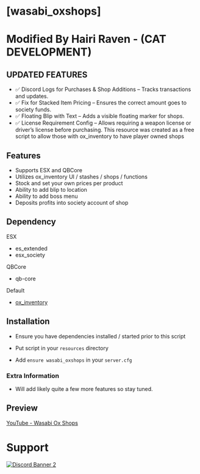 # [wasabi_oxshops]
# Modified By Hairi Raven - (CAT DEVELOPMENT)

## UPDATED FEATURES 
* ✅  Discord Logs for Purchases & Shop Additions – Tracks transactions and updates.
* ✅  Fix for Stacked Item Pricing – Ensures the correct amount goes to society funds.
* ✅  Floating Blip with Text – Adds a visible floating marker for shops.
* ✅  License Requirement Config – Allows requiring a weapon license or driver’s license before purchasing.
This resource was created as a free script to allow those with ox_inventory to have player owned shops

## Features
- Supports ESX and QBCore
- Utilizes ox_inventory UI / stashes / shops / functions
- Stock and set your own prices per product
- Ability to add blip to location
- Ability to add boss menu
- Deposits profits into society account of shop

## Dependency
ESX
- es_extended
- esx_society

QBCore
- qb-core

Default
- [ox_inventory](https://github.com/overextended/ox_inventory/releases)

## Installation

- Ensure you have dependencies installed / started prior to this script

- Put script in your `resources` directory

- Add `ensure wasabi_oxshops` in your `server.cfg`

### Extra Information
- Will add likely quite a few more features so stay tuned.

## Preview
[YouTube - Wasabi Ox Shops](https://www.youtube.com/watch?v=ZeVbKHbf8W8)

# Support
<a href='https://discord.gg/79zjvy4JMs'>![Discord Banner 2](https://discordapp.com/api/guilds/1025493337031049358/widget.png?style=banner2)</a>
